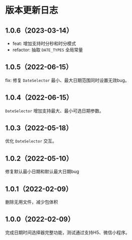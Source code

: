 # 版本更新日志

## 1.0.6（2023-03-14）
- feat: 增加支持时分秒和时分模式
- refactor: 抽取 `DATE_TYPES` 全局常量

## 1.0.5（2022-06-15）
fix: 修复 `DateSelector` 最小、最大日期范围同时设置无效bug。

## 1.0.4（2022-06-15）
`DateSelector` 增加支持最大、最小可选日期参数。

## 1.0.3（2022-05-18）
优化 `DateSelector` 交互。

## 1.0.2（2022-05-10）
修复默认最小日期和默认最大日期bug

## 1.0.1（2022-02-09）
删除无用文件，减少包体积

## 1.0.0（2022-02-09）
完成日期时间选择器完整功能，测试通过支持H5、微信小程序。
